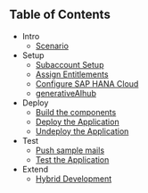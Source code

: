 ## Table of Contents

<!-- disco-toc-start -->

- Intro
  - [Scenario](https://github.com/SAP-samples/btp-cap-genai-rag/blob/main/docs/tutorial/1-intro/1-Scenario.md)<!-- dc-card: {"label": ["Basics"]} dc-card -->
- Setup
  - [Subaccount Setup](https://github.com/SAP-samples/btp-cap-genai-rag/blob/main/docs/tutorial/2-setup/1-SubaccountSetup.md)<!-- dc-card: {"label": ["Hands-On"]} dc-card -->
  - [Assign Entitlements](https://github.com/SAP-samples/btp-cap-genai-rag/blob/main/docs/tutorial/2-setup/2-AssignEntitlements.md)<!-- dc-card: {"label": ["Hands-On"]} dc-card -->
  - [Configure SAP HANA Cloud](https://github.com/SAP-samples/btp-cap-genai-rag/blob/main/docs/tutorial/2-setup/3-SAPHANACloud.md)<!-- dc-card: {"label": ["Hands-On"]} dc-card -->
  - [generativeAIhub](https://github.com/SAP-samples/btp-cap-genai-rag/blob/main/docs/tutorial/2-setup/4-generativeAIhub.md)<!-- dc-card: {"label":  ["Hands-On"]} dc-card -->
- Deploy
  - [Build the components](https://github.com/SAP-samples/btp-cap-genai-rag/blob/main/docs/tutorial/3-deploy/1-BuildTheComponents.md)<!-- dc-card: {"label":  ["Hands-On"]} dc-card -->
  - [Deploy the Application](https://github.com/SAP-samples/btp-cap-genai-rag/blob/main/docs/tutorial/3-deploy/2-DeployTheApplication.md)<!-- dc-card: {"label":  ["Hands-On"]} dc-card -->
  - [Undeploy the Application](https://github.com/SAP-samples/btp-cap-genai-rag/blob/main/docs/tutorial/3-deploy/3-UndeployApplication.md)<!-- dc-card: {"label":  ["Hands-On"]} dc-card -->
- Test
  - [Push sample mails](https://github.com/SAP-samples/btp-cap-genai-rag/blob/main/docs/tutorial/4-test/1-PushSampleMails.md)<!-- dc-card: {"label":  ["Hands-On"]} dc-card -->
  - [Test the Application](https://github.com/SAP-samples/btp-cap-genai-rag/blob/main/docs/tutorial/4-test/2-TestApplication.md)<!-- dc-card: {"label":  ["Hands-On"]} dc-card -->
- Extend
  - [Hybrid Development](https://github.com/SAP-samples/btp-cap-genai-rag/blob/main/docs/tutorial/5-extend/2-HybridDev.md)<!-- dc-card: {"label":  ["Hands-On"]} dc-card -->
<!-- disco-toc-end -->
